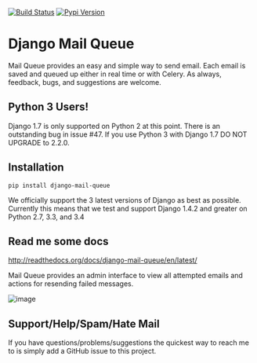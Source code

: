 [![Build Status](https://travis-ci.org/dstegelman/django-mail-queue.png?branch=master)](https://travis-ci.org/dstegelman/django-mail-queue)
[![Pypi Version](https://pypip.in/v/django-mail-queue/badge.png)](https://crate.io/packages/django-mail-queue)


Django Mail Queue
=================

Mail Queue provides an easy and simple way to send email.  Each email is saved and queued up either in
real time or with Celery.  As always, feedback, bugs, and suggestions are welcome.

Python 3 Users!
---------------

Django 1.7 is only supported on Python 2 at this point.  There is an
outstanding bug in issue #47.  If you use Python 3 with Django 1.7 DO NOT UPGRADE
to 2.2.0.

Installation
------------

    pip install django-mail-queue

We officially support the 3 latest versions of Django as best as possible.  Currently this means
that we test and support Django 1.4.2 and greater on Python 2.7, 3.3, and 3.4

Read me some docs
-----------------

http://readthedocs.org/docs/django-mail-queue/en/latest/

Mail Queue provides an admin interface to view all attempted emails and actions for resending failed messages.

![image](http://cl.ly/image/1j2S3f021z0M/Screen%20Shot%202012-11-18%20at%205.45.17%20PM.png)


Support/Help/Spam/Hate Mail
---------------------------

If you have questions/problems/suggestions the quickest way to reach me to is simply add a GitHub issue to this project.
